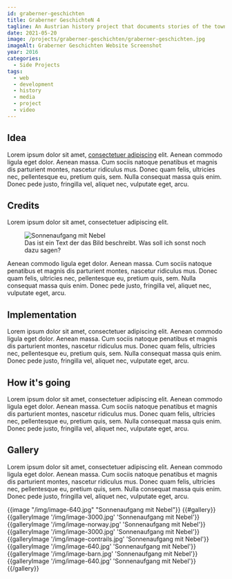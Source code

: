 ```yaml
---
id: graberner-geschichten
title: Graberner GeschichteN 4
tagline: An Austrian history project that documents stories of the town Grabern (Lower Austria), funded by the state.
date: 2021-05-20
image: /projects/graberner-geschichten/graberner-geschichten.jpg
imageAlt: Graberner Geschichten Website Screenshot
year: 2016
categories:
  - Side Projects
tags:
  - web
  - development
  - history
  - media
  - project
  - video
---
```


## Idea

Lorem ipsum dolor sit amet, [consectetuer adipiscing](https://www.bhdzllr.com/) elit. Aenean commodo ligula eget dolor. Aenean massa. Cum sociis natoque penatibus et magnis dis parturient montes, nascetur ridiculus mus. Donec quam felis, ultricies nec, pellentesque eu, pretium quis, sem. Nulla consequat massa quis enim. Donec pede justo, fringilla vel, aliquet nec, vulputate eget, arcu.

## Credits

Lorem ipsum dolor sit amet, consectetuer adipiscing elit.

<figure>
  <img src="/img/image-640.jpg" alt="Sonnenaufgang mit Nebel" />
  <figcaption>Das ist ein Text der das Bild beschreibt. Was soll ich sonst noch dazu sagen?</figcaption>
</figure>

Aenean commodo ligula eget dolor. Aenean massa. Cum sociis natoque penatibus et magnis dis parturient montes, nascetur ridiculus mus. Donec quam felis, ultricies nec, pellentesque eu, pretium quis, sem. Nulla consequat massa quis enim. Donec pede justo, fringilla vel, aliquet nec, vulputate eget, arcu.

## Implementation

Lorem ipsum dolor sit amet, consectetuer adipiscing elit. Aenean commodo ligula eget dolor. Aenean massa. Cum sociis natoque penatibus et magnis dis parturient montes, nascetur ridiculus mus. Donec quam felis, ultricies nec, pellentesque eu, pretium quis, sem. Nulla consequat massa quis enim. Donec pede justo, fringilla vel, aliquet nec, vulputate eget, arcu.

## How it's going

Lorem ipsum dolor sit amet, consectetuer adipiscing elit. Aenean commodo ligula eget dolor. Aenean massa. Cum sociis natoque penatibus et magnis dis parturient montes, nascetur ridiculus mus. Donec quam felis, ultricies nec, pellentesque eu, pretium quis, sem. Nulla consequat massa quis enim. Donec pede justo, fringilla vel, aliquet nec, vulputate eget, arcu.

## Gallery

Lorem ipsum dolor sit amet, consectetuer adipiscing elit. Aenean commodo ligula eget dolor. Aenean massa. Cum sociis natoque penatibus et magnis dis parturient montes, nascetur ridiculus mus. Donec quam felis, ultricies nec, pellentesque eu, pretium quis, sem. Nulla consequat massa quis enim. Donec pede justo, fringilla vel, aliquet nec, vulputate eget, arcu.

<hbs>
{{image "/img/image-640.jpg" "Sonnenaufgang mit Nebel"}}
</hbs>

<hbs>
{{#gallery}}
	{{galleryImage '/img/image-3000.jpg' 'Sonnenaufgang mit Nebel'}}
	{{galleryImage '/img/image-norway.jpg' 'Sonnenaufgang mit Nebel'}}
	{{galleryImage '/img/image-3000.jpg' 'Sonnenaufgang mit Nebel'}}
	{{galleryImage '/img/image-contrails.jpg' 'Sonnenaufgang mit Nebel'}}
	{{galleryImage '/img/image-640.jpg' 'Sonnenaufgang mit Nebel'}}
	{{galleryImage '/img/image-barn.jpg' 'Sonnenaufgang mit Nebel'}}
	{{galleryImage '/img/image-640.jpg' 'Sonnenaufgang mit Nebel'}}
{{/gallery}}
</hbs>
